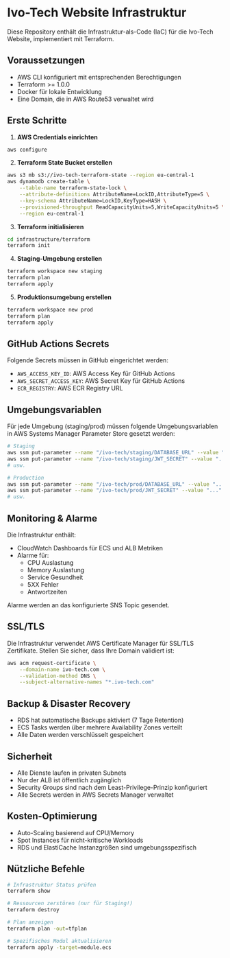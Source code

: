 # Ivo-Tech Website Infrastruktur

Diese Repository enthält die Infrastruktur-als-Code (IaC) für die Ivo-Tech Website, implementiert mit Terraform.

## Voraussetzungen

- AWS CLI konfiguriert mit entsprechenden Berechtigungen
- Terraform >= 1.0.0
- Docker für lokale Entwicklung
- Eine Domain, die in AWS Route53 verwaltet wird

## Erste Schritte

1. **AWS Credentials einrichten**

```bash
aws configure
```

2. **Terraform State Bucket erstellen**

```bash
aws s3 mb s3://ivo-tech-terraform-state --region eu-central-1
aws dynamodb create-table \
    --table-name terraform-state-lock \
    --attribute-definitions AttributeName=LockID,AttributeType=S \
    --key-schema AttributeName=LockID,KeyType=HASH \
    --provisioned-throughput ReadCapacityUnits=5,WriteCapacityUnits=5 \
    --region eu-central-1
```

3. **Terraform initialisieren**

```bash
cd infrastructure/terraform
terraform init
```

4. **Staging-Umgebung erstellen**

```bash
terraform workspace new staging
terraform plan
terraform apply
```

5. **Produktionsumgebung erstellen**

```bash
terraform workspace new prod
terraform plan
terraform apply
```

## GitHub Actions Secrets

Folgende Secrets müssen in GitHub eingerichtet werden:

- `AWS_ACCESS_KEY_ID`: AWS Access Key für GitHub Actions
- `AWS_SECRET_ACCESS_KEY`: AWS Secret Key für GitHub Actions
- `ECR_REGISTRY`: AWS ECR Registry URL

## Umgebungsvariablen

Für jede Umgebung (staging/prod) müssen folgende Umgebungsvariablen in AWS Systems Manager Parameter Store gesetzt werden:

```bash
# Staging
aws ssm put-parameter --name "/ivo-tech/staging/DATABASE_URL" --value "..." --type "SecureString"
aws ssm put-parameter --name "/ivo-tech/staging/JWT_SECRET" --value "..." --type "SecureString"
# usw.

# Production
aws ssm put-parameter --name "/ivo-tech/prod/DATABASE_URL" --value "..." --type "SecureString"
aws ssm put-parameter --name "/ivo-tech/prod/JWT_SECRET" --value "..." --type "SecureString"
# usw.
```

## Monitoring & Alarme

Die Infrastruktur enthält:

- CloudWatch Dashboards für ECS und ALB Metriken
- Alarme für:
  - CPU Auslastung
  - Memory Auslastung
  - Service Gesundheit
  - 5XX Fehler
  - Antwortzeiten

Alarme werden an das konfigurierte SNS Topic gesendet.

## SSL/TLS

Die Infrastruktur verwendet AWS Certificate Manager für SSL/TLS Zertifikate. Stellen Sie sicher, dass Ihre Domain validiert ist:

```bash
aws acm request-certificate \
    --domain-name ivo-tech.com \
    --validation-method DNS \
    --subject-alternative-names "*.ivo-tech.com"
```

## Backup & Disaster Recovery

- RDS hat automatische Backups aktiviert (7 Tage Retention)
- ECS Tasks werden über mehrere Availability Zones verteilt
- Alle Daten werden verschlüsselt gespeichert

## Sicherheit

- Alle Dienste laufen in privaten Subnets
- Nur der ALB ist öffentlich zugänglich
- Security Groups sind nach dem Least-Privilege-Prinzip konfiguriert
- Alle Secrets werden in AWS Secrets Manager verwaltet

## Kosten-Optimierung

- Auto-Scaling basierend auf CPU/Memory
- Spot Instances für nicht-kritische Workloads
- RDS und ElastiCache Instanzgrößen sind umgebungsspezifisch

## Nützliche Befehle

```bash
# Infrastruktur Status prüfen
terraform show

# Ressourcen zerstören (nur für Staging!)
terraform destroy

# Plan anzeigen
terraform plan -out=tfplan

# Spezifisches Modul aktualisieren
terraform apply -target=module.ecs
```

